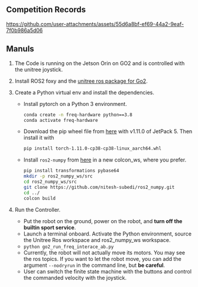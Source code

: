 ## Competition Records
https://github.com/user-attachments/assets/55d6a8bf-ef69-44a2-9eaf-7f0b986a5d06


## Manuls
1. The Code is running on the Jetson Orin on GO2 and is controlled with the unitree joystick.
2. Install ROS2 foxy and the [unitree ros package for Go2](https://support.unitree.com/home/en/developer/ROS2_service).
3. Create a Python virtual env and install the dependencies.
    - Install pytorch on a Python 3 environment.
        ```bash
        conda create -n freq-hardware python==3.8
        conda activate freq-hardware
        ```
    
    - Download the pip wheel file from [here](https://forums.developer.nvidia.com/t/pytorch-for-jetson/72048) with v1.11.0 of JetPack 5. Then install it with
        ```bash
        pip install torch-1.11.0-cp38-cp38-linux_aarch64.whl
        ```

    - Install `ros2-numpy` from [here](https://github.com/nitesh-subedi/ros2_numpy) in a new colcon_ws, where you prefer.
        ```bash
        pip install transformations pybase64
        mkdir -p ros2_numpy_ws/src
        cd ros2_numpy_ws/src
        git clone https://github.com/nitesh-subedi/ros2_numpy.git
        cd ../
        colcon build
        ```
        
4. Run the Controller.
    - Put the robot on the ground, power on the robot, and **turn off the builtin sport service**.
    - Launch a terminal onboard. Activate the Python environment, source the Unitree Ros workspace and ros2_numpy_ws workspace. 
    - ```python go2_run_freq_interace_ab.py```
    - Currently, the robot will not actually move its motors. You may see the ros topics. If you want to let the robot move, you can add the argument `--nodryrun` in the command line, but **be careful**.
    - User can switch the finite state machine with the buttons and control the commanded velocity with the joystick.



